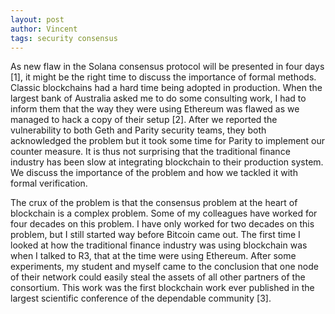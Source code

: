```yaml
---
layout: post
author: Vincent
tags: security consensus
---
```


As new flaw in the Solana consensus protocol will be presented in four days [1], it might be the right time to discuss the importance of formal methods.
Classic blockchains had a hard time being adopted in production. When the largest bank of Australia asked me to do some consulting work, 
I had to inform them that the way they were using Ethereum was flawed as we managed to hack a copy of their setup [2]. 
After we reported the vulnerability to both Geth and Parity security teams, they both acknowledged the problem but it took some time for 
Parity to implement our counter measure. It is thus not surprising that the traditional finance industry has been slow at integrating blockchain 
to their production system. We discuss the importance of the problem and how we tackled it with formal verification.

The crux of the problem is that the consensus problem at the heart of blockchain is a complex problem. Some of my colleagues have worked for four 
decades on this problem. I have only worked for two decades on this problem, but I still started way before Bitcoin came out. 
The first time I looked at how the traditional finance industry was using blockchain was when I talked to R3, that at the time were using Ethereum. 
After some experiments, my student and myself came to the conclusion that one node of their network could easily steal the assets of all other partners 
of the consortium. This work was the first blockchain work ever published in the largest scientific conference of the dependable community [3].